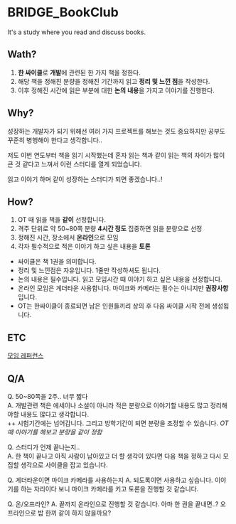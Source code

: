 # BRIDGE_BookClub
It's a study where you read and discuss books.

## Wath? 

1. **한 싸이클**로 **개발**에 관련된 한 가지 책을 정한다.
2. 해당 책을 정해진 분량을 정해진 기간까지 읽고 **정리 및 느낀 점**을 작성한다.
3. 이후 정해진 시간에 읽은 부분에 대한 **논의 내용**을 가지고 이야기를 진행한다.

## Why?

성장하는 개발자가 되기 위해선 여러 가지 프로젝트를 해보는 것도 중요하지만 공부도 꾸준히 병행해야 한다고 생각합니다..  

저도 이번 연도부터 책을 읽기 시작했는데 혼자 읽는 책과 같이 읽는 책의 차이가 많이 큰 것 같다고 느껴서 이런 스터디를 열게 되었습니다.

읽고 이야기 하며 같이 성장하는 스터디가 되면 좋겠습니다..!

## How?

1. OT 때 읽을 책을 **같이** 선정합니다.
2. 격주 단위로 약 50~80쪽 분량 **4시간 정도** 집중하면 읽을 분량으로 선정
3. 정해진 시간, 장소에서 **온라인**으로 모임
5. 각자 필수적으로 적은 이야기 하고 싶은 내용을 **토론**

* 싸이클은 책 1권을 의미합니다.
* 정리 및 느낀점은 자유입니다. 1줄만 작성하셔도 됩니다.
* 논의 내용은 필수입니다. 읽고 모임시간 때 이야기 하고 싶은 내용을 선정합니다.
* 온라인 모임은 게더타운 사용합니다. 마이크와 카메라는 필수는 아니지만 **권장사항**입니다. 
* OT는 한싸이클이 종료되면 남은 인원들끼리 상의 후 다음 싸이클 시작 전에 생성됩니다.

## ETC

[모임 레퍼런스](https://github.com/ThinkAboutSoftware/AcademicConference)

## Q/A

Q. 50~80쪽을 2주.. 너무 짧다  
A. 개발관련 책은 에세이나 소설이 아니라 적은 분량으로 이야기할 내용도 많고 정리해야할 내용도 많다고 생각합니다.  
++ 시험기간에는 넘어갑니다. 그리고 방학기간이 되면 분량을 조정할 수 있습니다.
*OT때 이야기를 해보고 분량을 같이 정함*

Q. 스터디가 언제 끝나는지..  
A. 한 책이 끝나고 아직 사람이 남아있고 더 할 생각이 있다면 다음 책을 정하고 다시 모집할 생각으로 사이클을 잡고 있습니다.

Q. 게더타운이면 마이크 카메라를 사용하는지
A. 되도록이면 사용하고 싶습니다. 이야기를 하는 자리이다 보니 마이크 카메라를 키고 토론을 진행할 것 같습니다.

Q. 온/오프라인?
A. 끝까지 온라인으로 진행할 것 같습니다. 아마 한 권을 끝내면..? 오프라인으로 밥 한끼 같이 하지 않을까요?





